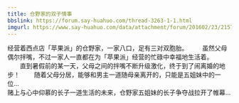 ```yaml
---
title: 仓野家的双子情事
bbslink: https://forum.say-huahuo.com/thread-3263-1-1.html
imgurl: https://www.say-huahuo.com/data/attachment/forum/201602/23/215754zpplyhmy53ydg1gb.jpg
---
```


经营着西点店「苹果派」的仓野家，一家八口，足有三对双胞胎。
　　虽然父母偶尔拌嘴，不过一家人一直都在为「苹果派」经营的忙碌中幸福地生活着。
　　直到暑假前的某一天，父母之间的拌嘴不断升级激化，终于到了闹离婚的地步！
　　随着父母分居，能够和男主一道随母亲离开的，只能是五姐妹中的一位...   
      赌上与心中仰慕的长子一道生活的未来，仓野家五姐妹的长子争夺战拉开了帷幕...<!--more-->
